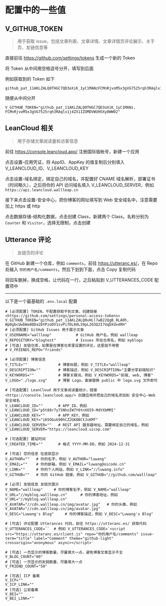 # 配置中的一些值

## V_GITHUB_TOKEN

> 用于获取 issue，包括文章列表、文章详情、文章详情页评论展示、关于页、友链信息等

直接前往 <https://github.com/settings/tokens> 生成一个新的 Token

将 Token 从中间用空格逗号分开，填写到后面

例如获取到的 Token 如下

```
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
```

随便从中间分开

```
V_GITHUB_TOKEN="github_pat_11AKLZALQ0THGC7QD3oXiK_1yC1MANz, FCMnRjvoM5x3gVG7525rqh3RAqlx1j4ZX1IZOMDVWUH5Xy8WW02"
```

## LeanCloud 相关

> 用于存储文章阅读量和访客信息

前往 <https://console.leancloud.app/> 注册国际版帐号，新建一个应用

点击设置-应用凭证，将 AppID、AppKey 的值复制后分别填入 V_LEANCLOUD_ID、V_LEANCLOUD_KEY

点击设置-域名绑定，绑定自己的域名，并配置好 CNAME 域名解析，部署证书（时间略久），之后将你的 API 访问域名填入 V_LEANCLOUD_SERVER，例如 `https://api.leancloud.wallleap.cn`

接下来点击设置-安全中心，把你博客的网址填写到 Web 安全域名中，注意需要加上 https 或 http

点击数据存储-结构化数据，点击创建 Class，新建两个 Class，名称分别为 `Counter` 和 `Visitor`，选择无限制，点击创建

## Utterance 评论

> 友链页的评论

在 GitHub 新建一个仓库，例如 `comments`，前往 <https://utteranc.es/>，在 Repo 处输入 `你的用户名/comments`，然后下划到下面，点击 Copy 复制代码

将回车删掉，换成空格，让代码在一行，之后粘贴到 V_UTTERANCES_CODE 配置项中

---

以下是一个最基础的 `.env.local` 配置

```
# [必须配置] TOKEN，不配置获取不到文章，创建链接 <https://github.com/settings/personal-access-tokens>
V_GITHUB_TOKEN="github_pat_11AKLZALQ0vHLl7wB22QgB_0LA0h, Wp0gbcUwbWa8DDa2bYPzoDV1svPifDL60LS9pL2O3Q2I7UqDXdx4RH"
# [必须配置] GitHub Issues 用于展示文章
V_USERNAME="wallleap"           # GitHub 用户名，例如 wallleap
V_REPOSITORY="blogtest"         # Issues 所在仓库名，例如 myblogs
# [可选] 友链仓库，如果是在博客仓库里设置的评论，这里就不用管
# V_FRIENDS_REPO="friends"

# [必须配置] 博客信息
V_TITLE=""              # 博客标题，例如 V_TITLE="wallleap"
V_DESCRIPTION=""        # 博客描述，例如 V_DESCRIPTION="主要分享前端知识"
V_KEYWORDS=""           # 博客关键词，例如 V_KEYWORDS="前端, web, 博客"
V_LOGO="./logo.svg"     # 博客 Logo，直接替换 public 中 logo.svg 文件即可

# [可选配置] LeanCloud 用于文章阅读量统计，链接 <https://console.leancloud.app/> 创建应用并把自己的域名添加到 安全中心-Web 安全域名
V_LEANCLOUD_ID=""       # APP_ID，例如 V_LEANCLOUD_ID="p5t88r7y7SNhoIW7Y0tnXOI9-MdYXbMMI"
V_LEANCLOUD_KEY=""      # APP_KEY，例如 V_LEANCLOUD_KEY="i65OGuk90hCZ2GK8BCtJsKMf"
V_LEANCLOUD_SERVER=""   # REST API 服务器地址，需要绑定自己的域名，例如 V_LEANCLOUD_SERVER="https://leancloud.uicop.com"

# [可选配置] 建站时间
V_CREATED_TIME=""       # 格式 YYYY-MM-DD，例如 2024-12-31

# [可选] 您的信息 在底部显示
V_AUTHOR=""   # 你的名字，例如 V_AUTHOR="luwang"
V_EMAIL=""    # 你的邮箱，例如 V_EMAIL="luwang@oicode.cn"
V_LINK=""     # 你的个人网站，例如 V_LINK="//luwang.info"
V_GITHUB=""   # 你的 GitHub 链接，例如 V_GITHUB="//github.com/wallleap"

# [必须] 友链信息 友链页展示
V_NAME="wallleap"     # 你的博客名字，例如 V_NAME="wallleap"
V_URL="//myblog.wallleap.cn"      # 你的博客地址，例如 V_URL="//myblog.wallleap.cn"
V_AVATAR="//cdn.wallleap.cn/img/avatar.jpg"   # 你的头像，例如 V_AVATAR="//cdn.wallleap.cn/img/avatar.jpg"
V_DESC="Luwang's Blog"     # 你的博客描述，例如 V_DESC="Luwang's Blog"

# [可选] 评论配置 Utterances 代码，前往 https://utteranc.es/ 获取代码
V_UTTERANCES_CODE=``  # 例如 V_UTTERANCES_CODE=`<script src="https://utteranc.es/client.js" repo="你的用户名/comments" issue-term="title" label="Comment" theme="github-light" crossorigin="anonymous" async></script>`

# [可选] 一页显示的博客数量，尽量填大一点，避免博客文章显示不全
V_BLOG_COUNT="80"
# [可选] 一页显示的友链数量，尽量填大一点
V_FRIEND_COUNT="50"

# [可选] ICP 备案
V_ICP=""
V_ICP_LINK=""
# [可选] 公安备案
V_BEI=""
V_BEI_LINK=""
```
